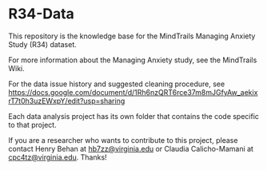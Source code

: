 # R34-Data
This repository is the knowledge base for the MindTrails Managing Anxiety Study (R34) dataset.

For more information about the Managing Anxiety study, see the MindTrails Wiki.

For the data issue history and suggested cleaning procedure, see https://docs.google.com/document/d/1Rh6nzQRT6rce37m8mJGfyAw_aekixrT7t0h3uzEWxpY/edit?usp=sharing

Each data analysis project has its own folder that contains the code specific to that project.

If you are a researcher who wants to contribute to this project, please contact Henry Behan at hb7zz@virginia.edu or Claudia Calicho-Mamani at cpc4tz@virginia.edu. Thanks!
